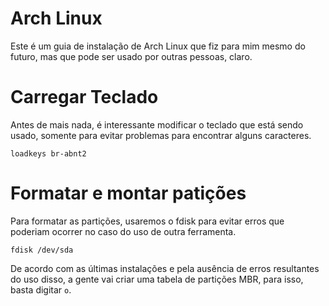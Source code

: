 # Arch Linux
Este é um guia de instalação de Arch Linux que fiz para mim mesmo do futuro, mas que pode ser usado por outras pessoas, claro.

# Carregar Teclado
Antes de mais nada, é interessante modificar o teclado que está sendo usado, somente para evitar problemas para encontrar alguns caracteres.

```
loadkeys br-abnt2
```

# Formatar e montar patições
Para formatar as partições, usaremos o fdisk para evitar erros que poderiam ocorrer no caso do uso de outra ferramenta.

```
fdisk /dev/sda
```

De acordo com as últimas instalações e pela ausência de erros resultantes do uso disso, a gente vai criar uma tabela de partições MBR, para isso, basta digitar ``` o ```.
